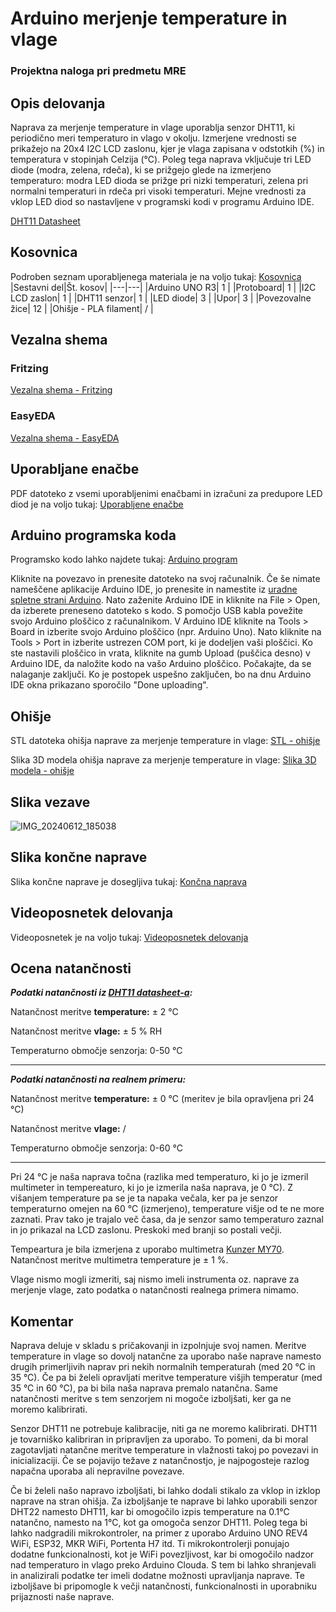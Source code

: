 # Arduino merjenje temperature in vlage
### Projektna naloga pri predmetu MRE


## Opis delovanja

Naprava za merjenje temperature in vlage uporablja senzor DHT11, ki periodično meri temperaturo in vlago v okolju. Izmerjene vrednosti se prikažejo na 20x4 I2C LCD zaslonu, kjer je vlaga zapisana v odstotkih (%) in temperatura v stopinjah Celzija (°C). Poleg tega naprava vključuje tri LED diode (modra, zelena, rdeča), ki se prižgejo glede na izmerjeno temperaturo: modra LED dioda se prižge pri nizki temperaturi, zelena pri normalni temperaturi in rdeča pri visoki temperaturi. Mejne vrednosti za vklop LED diod so nastavljene v programski kodi v programu Arduino IDE.

[DHT11 Datasheet](https://www.mouser.com/datasheet/2/758/DHT11-Technical-Data-Sheet-Translated-Version-1143054.pdf)

## Kosovnica 

Podroben seznam uporabljenega materiala je na voljo tukaj: [Kosovnica](kosovnica_materiala.xlsx)
|Sestavni del|Št. kosov|
|---|---|
|Arduino UNO R3|   1   |
|Protoboard|   1   |
|I2C LCD zaslon|   1   |
|DHT11 senzor|   1   |
|LED diode|   3   |
|Upor|   3   |
|Povezovalne žice|   12   |
|Ohišje - PLA filament|   /   |

## Vezalna shema
### Fritzing
[Vezalna shema - Fritzing](vezalna_shema_Fritzing.png)

### EasyEDA

[Vezalna shema - EasyEDA](vezalna_shema_EasyEDA.png)

## Uporabljane enačbe

PDF datoteko z vsemi uporabljenimi enačbami in izračuni za predupore LED diod je na voljo tukaj: [Uporabljene enačbe](enacbe_predupori.pdf)

## Arduino programska koda

Programsko kodo lahko najdete tukaj: [Arduino program](MRE_merjenje_temperature_vlage.ino)


Kliknite na povezavo in prenesite datoteko na svoj računalnik. Če še nimate nameščene aplikacije Arduino IDE, jo prenesite in namestite iz [uradne spletne strani Arduino](https://www.arduino.cc/en/software). Nato zaženite Arduino IDE in kliknite na File > Open, da izberete preneseno datoteko s kodo. S pomočjo USB kabla povežite svojo Arduino ploščico z računalnikom. V Arduino IDE kliknite na Tools > Board in izberite svojo Arduino ploščico (npr. Arduino Uno). Nato kliknite na Tools > Port in izberite ustrezen COM port, ki je dodeljen vaši ploščici. Ko ste nastavili ploščico in vrata, kliknite na gumb Upload (puščica desno) v Arduino IDE, da naložite kodo na vašo Arduino ploščico. Počakajte, da se nalaganje zaključi. Ko je postopek uspešno zaključen, bo na dnu Arduino IDE okna prikazano sporočilo "Done uploading".

## Ohišje 

STL datoteka ohišja naprave za merjenje temperature in vlage: [STL - ohišje](ohisje_naprava_temperatura_vlaga.stl)


Slika 3D modela ohišja naprave za merjenje temperature in vlage: [Slika 3D modela - ohišje](ohisje_naprava_temperatura_vlaga.png)

## Slika vezave
![IMG_20240612_185038](https://github.com/TinKos/merjenje-temperature-in-vlage/assets/171680852/6418ea62-5ba8-408b-8c4d-2e2b0602fe2c)

## Slika končne naprave

Slika končne naprave je dosegljiva tukaj: [Končna naprava](koncna_naprava.jpg)


## Videoposnetek delovanja

Videoposnetek je na voljo tukaj: [Videoposnetek delovanja](Videoposnetek_delovanja.mp4)

## Ocena natančnosti
__*Podatki natančnosti iz [DHT11 datasheet-a](DHT11_Datasheet.pdf):*__


Natančnost meritve **temperature:** ± 2 °C


Natančnost meritve **vlage:** ± 5 % RH


Temperaturno območje senzorja: 0-50 °C

--------------------------------------------------------------

__*Podatki natančnosti na realnem primeru:*__


Natančnost meritve **temperature:** ± 0 °C (meritev je bila opravljena pri 24 °C)


Natančnost meritve **vlage:** / 


Temperaturno območje senzorja: 0-60 °C

--------------------------------------------------------------

Pri 24 °C je naša naprava točna (razlika med temperaturo, ki jo je izmeril multimeter in tempereaturo, ki jo je izmerila naša naprava, je 0 °C). Z višanjem temperature pa se je ta napaka večala, ker pa je senzor temperaturno omejen na 60 °C (izmerjeno), temperature višje od te ne more zaznati. Prav tako je trajalo več časa, da je senzor samo temperaturo zaznal in jo prikazal na LCD zaslonu. Preskoki med branji so postali večji.


Tempeartura je bila izmerjena z uporabo multimetra [Kunzer MY70](MY70_Datasheet.pdf). Natančnost meritve multimetra temperature je ± 1 %.


Vlage nismo mogli izmeriti, saj nismo imeli instrumenta oz. naprave za merjenje vlage, zato podatka o natančnosti realnega primera nimamo.




## Komentar
Naprava deluje v skladu s pričakovanji in izpolnjuje svoj namen. Meritve temperature in vlage so dovolj natančne za uporabo naše naprave namesto drugih primerljivih naprav pri nekih normalnih temperaturah (med 20 °C in 35 °C). Če pa bi želeli opravljati meritve temperature višjih temperatur (med 35 °C in 60 °C), pa bi bila naša naprava premalo natančna. 
Same natančnosti meritve s tem senzorjem ni mogoče izboljšati, ker ga ne moremo kalibrirati. 


Senzor DHT11 ne potrebuje kalibracije, niti ga ne moremo kalibrirati. DHT11 je tovarniško kalibriran in pripravljen za uporabo. To pomeni, da bi moral zagotavljati natančne meritve temperature in vlažnosti takoj po povezavi in inicializaciji. Če se pojavijo težave z natančnostjo, je najpogosteje razlog napačna uporaba ali nepravilne povezave. 


Če bi želeli našo napravo izboljšati, bi lahko dodali stikalo za vklop in izklop naprave na stran ohišja.
Za izboljšanje te naprave bi lahko uporabili senzor DHT22 namesto DHT11, kar bi omogočilo izpis temperature na 0.1°C natančno, namesto na 1°C, kot ga omogoča senzor DHT11. Poleg tega bi lahko nadgradili mikrokontroler, na primer z uporabo Arduino UNO REV4 WiFi, ESP32, MKR WiFi, Portenta H7 itd. Ti mikrokontrolerji ponujajo dodatne funkcionalnosti, kot je WiFi povezljivost, kar bi omogočilo nadzor nad temperaturo in vlago preko Arduino Clouda. S tem bi lahko shranjevali in analizirali podatke ter imeli dodatne možnosti upravljanja naprave. Te izboljšave bi pripomogle k večji natančnosti, funkcionalnosti in uporabniku prijaznosti naše naprave.






